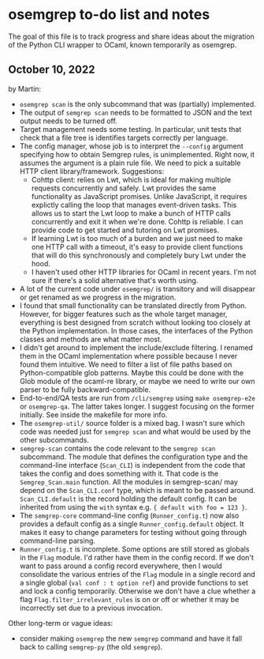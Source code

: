 # osemgrep to-do list and notes

The goal of this file is to track progress and share ideas about the
migration of the Python CLI wrapper to OCaml, known temporarily as
osemgrep.

## October 10, 2022

by Martin:

- `osemgrep scan` is the only subcommand that was (partially)
  implemented.
- The output of `semgrep scan` needs to be formatted to JSON and the
  text output needs to be turned off.
- Target management needs some testing. In particular, unit tests that
  check that a file tree is identifies targets correctly per
  language.
- The config manager, whose job is to interpret the `--config`
  argument specifying how to obtain Semgrep rules, is unimplemented.
  Right now, it assumes the argument is a plain rule file. We need to
  pick a suitable HTTP client library/framework. Suggestions:
  - Cohttp client: relies on Lwt, which is ideal for making multiple requests
    concurrently and safely. Lwt provides the same
    functionality as JavaScript promises. Unlike JavaScript,
    it requires explictly calling the loop that manages event-driven
    tasks. This allows us to start the Lwt loop to make a bunch of
    HTTP calls concurrently and exit it when we're done.
    Cohttp is reliable. I can provide code to get started and tutoring
    on Lwt promises.
  - If learning Lwt is too much of a burden and we just need to make
    one HTTP call with a timeout, it's easy to provide client
    functions that will do this synchronously and completely bury Lwt
    under the hood.
  - I haven't used other HTTP libraries for OCaml in recent years. I'm
    not sure if there's a solid alternative that's worth using.
- A lot of the current code under `osemgrep/` is transitory and will
  disappear or get renamed as we progress in the migration.
- I found that small functionality can be translated directly from
  Python. However, for bigger features such as the whole target manager,
  everything is best designed from scratch without looking too closely
  at the Python implementation. In those cases, the interfaces of the Python
  classes and methods are what matter most.
- I didn't get around to implement the include/exclude filtering. I
  renamed them in the OCaml implementation where possible because I
  never found them intuitive. We need to filter a list of file paths
  based on Python-compatible glob patterns. Maybe this could be done
  with the Glob module of the ocaml-re library, or maybe we need to
  write our own parser to be fully backward-compatible.
- End-to-end/QA tests are run from `/cli/semgrep` using `make osemgrep-e2e` or `osemgrep-qa`. The latter takes longer. I suggest
  focusing on the former initially. See inside the makefile for more info.
- The `osemgrep-util/` source folder is a mixed bag. I wasn't sure which
  code was needed just for `semgrep scan` and what would be used by
  the other subcommands.
- `semgrep-scan` contains the code relevant to the `semgrep scan`
  subcommand. The module that defines the configuration type
  and the command-line interface (`Scan_CLI`) is independent from the
  code that takes the config and does something with it. That code is
  the `Semgrep_Scan.main` function. All the modules in semgrep-scan/
  may depend on the `Scan_CLI.conf` type, which is meant to be passed
  around. `Scan_CLI.default` is the record holding the default config.
  It can be inherited from using the `with` syntax
  e.g. `{ default with foo = 123 }`.
- The `semgrep-core` command-line config (`Runner_config.t`) now also
  provides a default config as a single `Runner_config.default`
  object. It makes it easy to change parameters for testing without
  going through command-line parsing.
- `Runner_config.t` is incomplete. Some options are still stored as
  globals in the `Flag` module. I'd rather have them in the config
  record. If we don't want to pass around a config record everywhere,
  then I would consolidate the various entries of the `Flag` module in
  a single record and a single global (`val conf : t option ref`) and provide
  functions to set and lock a config temporarily. Otherwise we don't
  have a clue whether a flag `Flag.filter_irrelevant_rules` is on or
  off or whether it may be incorrectly set due to a previous invocation.

Other long-term or vague ideas:

- consider making `osemgrep` the new `semgrep` command and have it fall back
  to calling `semgrep-py` (the old `semgrep`).
